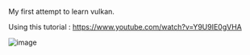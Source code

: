 My first attempt to learn vulkan.

Using this tutorial : https://www.youtube.com/watch?v=Y9U9IE0gVHA

![image](https://github.com/mora-hugo/VulkanVoxelEngine/assets/100521440/4829ea98-b98d-40e1-9511-cb9d5767037c)

